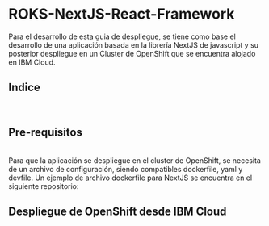 # ROKS-NextJS-React-Framework
Para el desarrollo de esta guia de despliegue, se tiene como base el desarrollo de una aplicación basada en la librería NextJS de javascript y su posterior despliegue en un Cluster de OpenShift que se encuentra alojado en IBM Cloud.
<br/>
## Indice 
<br/>

## Pre-requisitos
<br/>
Para que la aplicación se despliegue en el cluster de OpenShift, se necesita de un archivo de configuración, siendo compatibles dockerfile, yaml y devfile. Un ejemplo de archivo dockerfile para NextJS se encuentra en el siguiente repositorio: 

## Despliegue de OpenShift desde IBM Cloud  
